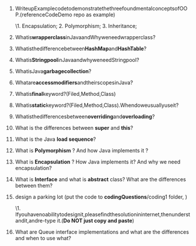 1. WriteupExamplecodetodemonstratethethreefoundmentalconceptsofOOP.(referenceCodeDemo repo as example)

   \1. Encapsulation; 2. Polymorphism; 3. Inheritance;

2. Whatis**wrapperclass**inJavaandWhyweneedwrapperclass?

3. Whatisthedifferencebetween**HashMap**and**HashTable**?

4. Whatis**Stringpool**inJavaandwhyweneedStringpool?

5. WhatisJava**garbagecollection**?

6. Whatare**accessmodifiers**andtheirscopesinJava?

7. Whatis**final**keyword?(Filed,Method,Class)

8. Whatis**static**keyword?(Filed,Method,Class).Whendoweusuallyuseit?

9. Whatisthedifferencesbetween**overriding**and**overloading**?

10. What is the differences between **super** and **this**?

11. What is the Java **load sequence**?

12. What is **Polymorphism** ? And how Java implements it ?

13. What is **Encapsulation** ? How Java implements it? And why we need encapsulation?

14. What is **Interface** and what is **abstract** class? What are the differences between them?

15. design a parking lot (put the code to **codingQuestions**/coding1 folder, )

    \1. Ifyouhavenoabilitytodesignit,pleasefindthesolutionininternet,thenunderstandit,andre-type it.(**Do NOT just copy and paste**)

16. What are Queue interface implementations and what are the differences and when to use what?